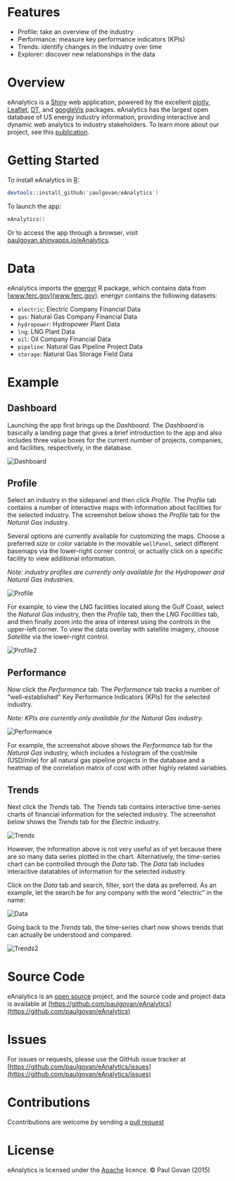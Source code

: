# Features
* Profile: take an overview of the industry
* Performance: measure key performance indicators (KPIs)
* Trends: identify changes in the industry over time
* Explorer: discover new relationships in the data

# Overview
eAnalytics is a [Shiny](http://shiny.rstudio.com) web application, powered by the excellent [plotly](https://plot.ly/r/), [Leaflet](https://rstudio.github.io/leaflet/), [DT](https://rstudio.github.io/DT/), and [googleVis](https://cran.r-project.org/web/packages/googleVis/vignettes/googleVis_examples.html) packages. eAnalytics has the largest open database of US energy industry information, providing interactive and dynamic web analytics to industry stakeholders. To learn more about our project, see this [publication](http://ascelibrary.org/doi/abs/10.1061/9780784413012.143).

# Getting Started
To install eAnalytics in [R](https://www.r-project.org):

```S
devtools::install_github('paulgovan/eAnalytics')
```

To launch the app:

```S
eAnalytics()
```

Or to access the app through a browser, visit [paulgovan.shinyapps.io/eAnalytics](https://paulgovan.shinyapps.io/eAnalytics).

# Data
eAnalytics imports the [energyr](https://github.com/paulgovan/energyr) R package, which contains data from [www.ferc.gov](www.ferc.gov). energyr contains the following datasets:

* `electric`: Electric Company Financial Data
* `gas`: Natural Gas Company Financial Data
* `hydropower`: Hydropower Plant Data
* `lng`: LNG Plant Data
* `oil`: Oil Company Financial Data
* `pipeline`: Natural Gas Pipeline Project Data
* `storage`: Natural Gas Storage Field Data

# Example

## Dashboard
Launching the app first brings up the *Dashboard*. The *Dashboard* is basically a landing page that gives a brief introduction to the app and also includes three value boxes for the current number of projects, companies, and facilities, respectively, in the database. 

![Dashboard](https://github.com/paulgovan/eAnalytics/blob/master/inst/images/Dashboard2.png?raw=true)

## Profile
Select an industry in the sidepanel and then click *Profile*. The *Profile* tab contains a number of interactive maps with information about facilities for the selected industry. The screenshot below shows the *Profile* tab for the *Natural Gas* industry. 

Several options are currently available for customizing the maps. Choose a preferred *size* or *color* variable in the movable `wellPanel`, select different basemaps via the lower-right corner control, or actually click on a specific facility to view additional information. 

*Note: industry profiles are currently only available for the Hydropower and Natural Gas industries.*

![Profile](https://github.com/paulgovan/eAnalytics/blob/master/inst/images/Profile2.png?raw=true)

For example, to view the LNG facilities located along the Gulf Coast, select the *Natural Gas* industry, then the *Profile* tab, then the *LNG Facilities* tab, and then finally zoom into the area of interest using the controls in the upper-left corner. To view the data overlay with satellite imagery, choose *Satellite* via the lower-right control. 

![Profile2](https://github.com/paulgovan/eAnalytics/blob/master/inst/images/Profile3.png?raw=true)

## Performance
Now click the *Performance* tab. The *Performance* tab tracks a number of "well-established" Key Performance Indicators (KPIs) for the selected industry. 

*Note: KPIs are currently only available for the Natural Gas industry.*

![Performance](https://github.com/paulgovan/eAnalytics/blob/master/inst/images/Performance2.png?raw=true)

For example, the screenshot above shows the *Performance* tab for the *Natural Gas* industry, which includes a histogram of the cost/mile (USD/mile) for all natural gas pipeline projects in the database and a heatmap of the correlation matrix of cost with other highly related variables. 

## Trends

Next click the *Trends* tab. The *Trends* tab contains interactive time-series charts of financial information for the selected industry. The screenshot below shows the *Trends* tab for the *Electric* industry. 

![Trends](https://github.com/paulgovan/eAnalytics/blob/master/inst/images/Trends2.png?raw=true)

However, the information above is not very useful as of yet because there are so many data series plotted in the chart. Alternatively, the time-series chart can be controlled through the *Data* tab. The *Data* tab includes interactive datatables of information for the selected industry. 

Click on the *Data* tab and search, filter, sort the data as preferred. As an example, let the search be for any company with the word "electric" in the name: 

![Data](https://github.com/paulgovan/eAnalytics/blob/master/inst/images/Data2.png?raw=true)

Going back to the *Trends* tab, the time-series chart now shows trends that can actually be understood and compared:

![Trends2](https://github.com/paulgovan/eAnalytics/blob/master/inst/images/Trends3.png?raw=true)

# Source Code
eAnalytics is an [open source](http://opensource.org) project, and the source code and project data is available at [https://github.com/paulgovan/eAnalytics](https://github.com/paulgovan/eAnalytics)

# Issues
For issues or requests, please use the GitHub issue tracker at [https://github.com/paulgovan/eAnalytics/issues](https://github.com/paulgovan/eAnalytics/issues)

# Contributions
Ccontributions are welcome by sending a [pull request](https://github.com/paulgovan/eAnalytics/pulls)

# License
eAnalytics is licensed under the [Apache](http://www.apache.org/licenses/LICENSE-2.0) licence. &copy; Paul Govan (2015)
